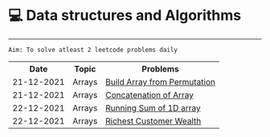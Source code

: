 # 💻 Data structures and Algorithms

------------------------------------------  

    Aim: To solve atleast 2 leetcode problems daily

<table>
  <tr>
    <th>Date</th>
    <th>Topic</th>
    <th>Problems</th>
  </tr> 
  <tr>
    <td>21-12-2021</td>
    <td>Arrays</td>
    <td><a href="https://leetcode.com/problems/build-array-from-permutation/"> Build Array from Permutation</a></td>
  </tr>
<tr>
    <td>21-12-2021</td>
    <td>Arrays</td>
    <td><a href="https://leetcode.com/problems/concatenation-of-array/">Concatenation of Array</a></td>
  </tr>
<tr>
    <td>22-12-2021</td>
    <td>Arrays</td>
    <td><a href="https://leetcode.com/problems/running-sum-of-1d-array/">Running Sum of 1D array</a></td>
  </tr>
<tr>
    <td>22-12-2021</td>
    <td>Arrays</td>
    <td><a href="https://leetcode.com/problems/richest-customer-wealth/">Richest Customer Wealth</a></td>
  </tr>


</table>
